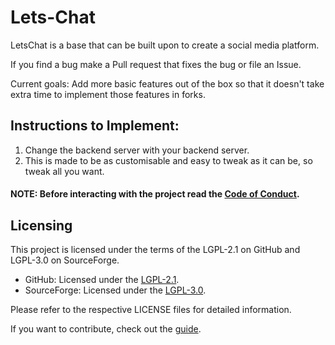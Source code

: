 # Lets-Chat
LetsChat is a base that can be built upon to create a social media platform.

If you find a bug make a Pull request that fixes the bug or file an Issue.

Current goals: Add more basic features out of the box so that it doesn't take extra time to implement those features in forks.

## Instructions to Implement:

1. Change the backend server with your backend server.
2. This is made to be as customisable and easy to tweak as it can be, so tweak all you want.

#### NOTE: Before interacting with the project read the <a href="the-foss-code-of-conduct.org">Code of Conduct</a>.

## Licensing

This project is licensed under the terms of the LGPL-2.1 on GitHub and LGPL-3.0 on SourceForge.

- GitHub: Licensed under the [LGPL-2.1](LICENSE).
- SourceForge: Licensed under the [LGPL-3.0](https://opensource.org/license/lgpl-3-0).

Please refer to the respective LICENSE files for detailed information.


If you want to contribute, check out the <a href="CONTRIBUTING.md">guide</a>.
